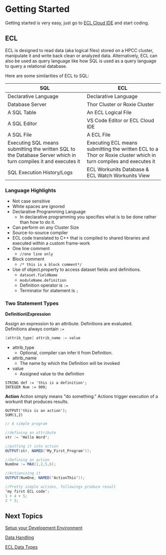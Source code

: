 # Getting Started

Getting started is very easy, just go to [ECL Cloud IDE](https://ide.hpccsystems.com/auth/login) and start coding.

## ECL

ECL is designed to read data (aka logical files) stored on a HPCC cluster, manipulate it and write back clean or analyzed data. Alternatively, ECL can also be used as query language like how SQL is used as a query language to query a relational database. 

Here are some similarities of ECL to SQL:

| SQL | ECL |
| --------- | ---------- |
| Declarative Language  | Declarative Language |
| Database Server | Thor Cluster or Roxie Cluster |
| A SQL Table  | An ECL Logical File  |
| A SQL Editor | VS Code Editor or ECL Cloud IDE |
| A SQL File   | A ECL File |
| Executing SQL means submitting the written SQL to the Database Server which in turn compiles it and executes it| Executing ECL means submitting the written ECL to a Thor or Roxie cluster which in turn compiles and executes it |
| SQL Execution History/Logs | ECL Workunits Database & ECL Watch Workunits View|

### Language Highlights 

- Not case sensitive
- White spaces are ignored
- Declarative Programming Language
  - In declarative programming you specifies what is to be done rather than how to do it.
- Can perform on any Cluster Size
- Source-to-source compiler
- ECL code translated to C++ that is compiled to shared libraries and executed within a custom frame-work
- One line comment
  - `//one line only`
- Block comment
  - `/* this is a block comment*/`
- Use of object.property to access dataset fields and definitions.
  - `dataset.fieldName`
  - `moduleName.definition`
  - Definition operator is `:=`
  - Terminator for statement is `;`

### Two Statement Types

**Definition\Expression**

Assign an expression to an attribute. Definitions are evaluated.\
Definitions always contain `:=`

```java
[attrib_type] attrib_name := value
```

- attrib_type
  - Optional, compiler can infer it from Definition.
- attrib_name
  - The name by which the Definition will be invoked
- value
  - Assigned value to the definition

`STRING def := 'this is a definition';`\
`INTEGER Num := 900;`

**Action**
Action simply means "do something." Actions trigger execution of a workunit that produces
results.

`OUTPUT('this is an action');`\
`SUM(1,2)`

```java
// A simple program

//defining an attribute
str := 'Hello Word';

//putting it into action
OUTPUT(str, NAMED('My_First_Program'));

//Defining an action
NumOne := MAX(1,2,5,6);

//Actionizing it
OUTPUT(NumOne, NAMED('ActionThis'));

//Pretty simple actions, followings produce result
'my first ECL code';
1 + 4 + 5;
2 * 3;

```
## Next Topics
[Setup your Development Environment](./ideSetup.md)

[Data Handling](./dataHandling.md)

[ECL Data Types](./dataTypes.md)
